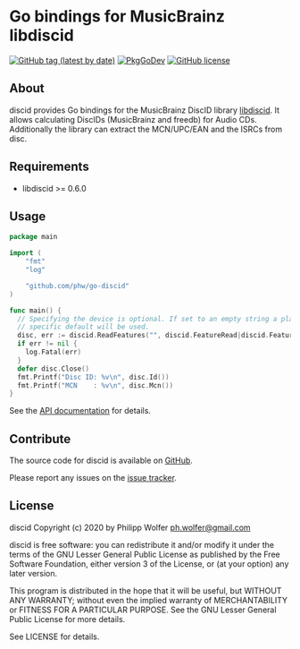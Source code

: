 # Go bindings for MusicBrainz libdiscid
[![GitHub tag (latest by date)](https://img.shields.io/github/v/tag/phw/go-discid?label=package%20version)](https://github.com/phw/go-discid/releases)
[![PkgGoDev](https://pkg.go.dev/badge/github.com/phw/go-discid)](https://pkg.go.dev/github.com/phw/go-discid)
[![GitHub license](https://img.shields.io/github/license/phw/go-discid)](https://github.com/phw/go-discid/blob/master/LICENSE)

## About
discid provides Go bindings for the MusicBrainz DiscID library [libdiscid](http://musicbrainz.org/doc/libdiscid).
It allows calculating DiscIDs (MusicBrainz and freedb) for Audio CDs. Additionally
the library can extract the MCN/UPC/EAN and the ISRCs from disc.

## Requirements
* libdiscid >= 0.6.0

## Usage

```go
package main

import (
	"fmt"
	"log"

	"github.com/phw/go-discid"
)

func main() {
  // Specifying the device is optional. If set to an empty string a platform
  // specific default will be used.
  disc, err := discid.ReadFeatures("", discid.FeatureRead|discid.FeatureMcn)
  if err != nil {
    log.Fatal(err)
  }
  defer disc.Close()
  fmt.Printf("Disc ID: %v\n", disc.Id())
  fmt.Printf("MCN    : %v\n", disc.Mcn())
}
```

See the [API documentation](https://pkg.go.dev/github.com/phw/go-discid) for details.

## Contribute
The source code for discid is available on
[GitHub](https://github.com/phw/go-discid).

Please report any issues on the
[issue tracker](https://github.com/phw/go-discid/issues).

## License
discid Copyright (c) 2020 by Philipp Wolfer <ph.wolfer@gmail.com>

discid is free software: you can redistribute it and/or modify
it under the terms of the GNU Lesser General Public License as published by
the Free Software Foundation, either version 3 of the License, or
(at your option) any later version.

This program is distributed in the hope that it will be useful,
but WITHOUT ANY WARRANTY; without even the implied warranty of
MERCHANTABILITY or FITNESS FOR A PARTICULAR PURPOSE.  See the
GNU Lesser General Public License for more details.

See LICENSE for details.
